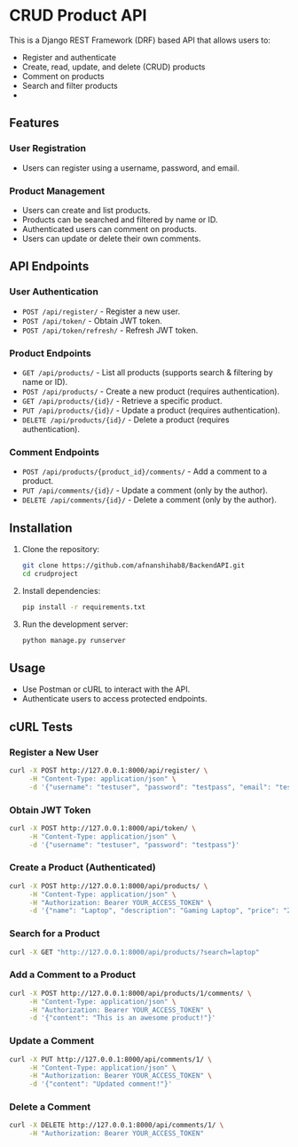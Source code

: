 # CRUD Product API

This is a Django REST Framework (DRF) based API that allows users to:
- Register and authenticate
- Create, read, update, and delete (CRUD) products
- Comment on products
- Search and filter products
-

## Features

### User Registration
- Users can register using a username, password, and email.

### Product Management
- Users can create and list products.
- Products can be searched and filtered by name or ID.
- Authenticated users can comment on products.
- Users can update or delete their own comments.

## API Endpoints

### User Authentication
- `POST /api/register/` - Register a new user.
- `POST /api/token/` - Obtain JWT token.
- `POST /api/token/refresh/` - Refresh JWT token.

### Product Endpoints
- `GET /api/products/` - List all products (supports search & filtering by name or ID).
- `POST /api/products/` - Create a new product (requires authentication).
- `GET /api/products/{id}/` - Retrieve a specific product.
- `PUT /api/products/{id}/` - Update a product (requires authentication).
- `DELETE /api/products/{id}/` - Delete a product (requires authentication).

### Comment Endpoints
- `POST /api/products/{product_id}/comments/` - Add a comment to a product.
- `PUT /api/comments/{id}/` - Update a comment (only by the author).
- `DELETE /api/comments/{id}/` - Delete a comment (only by the author).

## Installation

1. Clone the repository:
   ```bash
   git clone https://github.com/afnanshihab8/BackendAPI.git
   cd crudproject
   ```
2. Install dependencies:
   ```bash
   pip install -r requirements.txt
   ```
3. Run the development server:
   ```bash
   python manage.py runserver
   ```

## Usage

- Use Postman or cURL to interact with the API.
- Authenticate users to access protected endpoints.

## cURL Tests

### Register a New User
```bash
curl -X POST http://127.0.0.1:8000/api/register/ \
     -H "Content-Type: application/json" \
     -d '{"username": "testuser", "password": "testpass", "email": "test@example.com"}'
```

### Obtain JWT Token
```bash
curl -X POST http://127.0.0.1:8000/api/token/ \
     -H "Content-Type: application/json" \
     -d '{"username": "testuser", "password": "testpass"}'
```

### Create a Product (Authenticated)
```bash
curl -X POST http://127.0.0.1:8000/api/products/ \
     -H "Content-Type: application/json" \
     -H "Authorization: Bearer YOUR_ACCESS_TOKEN" \
     -d '{"name": "Laptop", "description": "Gaming Laptop", "price": "2000.00"}'
```

### Search for a Product
```bash
curl -X GET "http://127.0.0.1:8000/api/products/?search=laptop"
```

### Add a Comment to a Product
```bash
curl -X POST http://127.0.0.1:8000/api/products/1/comments/ \
     -H "Content-Type: application/json" \
     -H "Authorization: Bearer YOUR_ACCESS_TOKEN" \
     -d '{"content": "This is an awesome product!"}'
```

### Update a Comment 
```bash
curl -X PUT http://127.0.0.1:8000/api/comments/1/ \
     -H "Content-Type: application/json" \
     -H "Authorization: Bearer YOUR_ACCESS_TOKEN" \
     -d '{"content": "Updated comment!"}'
```

### Delete a Comment 
```bash
curl -X DELETE http://127.0.0.1:8000/api/comments/1/ \
     -H "Authorization: Bearer YOUR_ACCESS_TOKEN"
```
